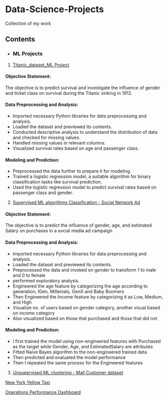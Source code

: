 # Data-Science-Projects
Collection of my work

## Contents

* ### ML Projects
1. [Titanic_dataset_ML Project](https://github.com/Tyn04/Data-Science-Projects/blob/main/Titanic_dataset_Survival_Prediction.ipynb)

#### Objective Statement: 
The objective is to predict survival and investigate the influence of gender and ticket class on survival during the Titanic sinking in 1912.

#### Data Preprocessing and Analysis:
* Imported necessary Python libraries for data preprocessing and analysis.
* Loaded the dataset and previewed its contents.
* Conducted descriptive analysis to understand the distribution of data and checked for missing values.
* Handled missing values in relevant columns.
* Visualized survival rates based on age and passenger class.
  
#### Modeling and Prediction:
* Preprocessed the data further to prepare it for modeling.
* Trained a logistic regression model, a suitable algorithm for binary classification tasks like survival prediction.
* Used the logistic regression model to predict survival rates based on passenger class and gender.

2. [Supervised ML algorithms Classification - Social Network Ad](https://github.com/Tyn04/Data-Science-Projects/blob/main/Projects%20-%20Supervised_ML_algorithms_Classification-Social_Network_Ads.ipynb)

#### Objective Statement: 
The objective is to predict the influence of gender, age, and estimated Salary on purchases in a social media ad campaign

#### Data Preprocessing and Analysis:
* Imported necessary Python libraries for data preprocessing and analysis.
* Loaded the dataset and previewed its contents.
* Preprocessed the data and invoked on gender to transform 1 to male and 0 to female
* performed exploratory analysis.
* Engineered the age feature by categorizing the age according to generation, IGen, Millenials, GenX and Baby Boomers
* Then Engineered the Income feature by categorizing it as Low, Medium, and High
* Visualize no. of users based on gender category, another visual based on income category
* Also visualized based on those that purchased and those that did not
  
#### Modeling and Prediction:
* I first trained the model using non-engineered features with Purchased as the target while Gender, Age, and EstimatedSalary are attributes
* Fitted Naive Bayes algorithm to the non-engineered trained data
* Then predicted and evaluated the model performance 
* Then I repeated the same process for the Engineered features 
   
3. [Unsupervised ML clustering - Mall Customer dataset](https://github.com/Tyn04/Data-Science-Projects/blob/main/Project-Unsupervised%20ML%20clustering%20_Mall_Customer%20dataser.ipynb)



[New York Yellow Taxi](https://github.com/Tyn04/Data-Science-Projects/blob/main/Project_New_York_Yellow_Cab.ipynb)

[Operations Performance Dashboard](https://github.com/Tyn04/Data-Science-Projects/blob/main/Operations%20Performance%20Dashboard%201-merged.pdf)


